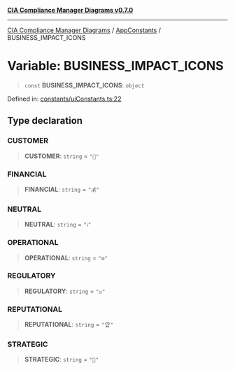 [**CIA Compliance Manager Diagrams v0.7.0**](../../../README.md)

***

[CIA Compliance Manager Diagrams](../../../globals.md) / [AppConstants](../README.md) / BUSINESS\_IMPACT\_ICONS

# Variable: BUSINESS\_IMPACT\_ICONS

> `const` **BUSINESS\_IMPACT\_ICONS**: `object`

Defined in: [constants/uiConstants.ts:22](https://github.com/Hack23/cia-compliance-manager/blob/a904e43458f81faf7066f9da9fc149cc9f6e236d/src/constants/uiConstants.ts#L22)

## Type declaration

### CUSTOMER

> **CUSTOMER**: `string` = `"👥"`

### FINANCIAL

> **FINANCIAL**: `string` = `"💰"`

### NEUTRAL

> **NEUTRAL**: `string` = `"ℹ️"`

### OPERATIONAL

> **OPERATIONAL**: `string` = `"⚙️"`

### REGULATORY

> **REGULATORY**: `string` = `"⚖️"`

### REPUTATIONAL

> **REPUTATIONAL**: `string` = `"🏆"`

### STRATEGIC

> **STRATEGIC**: `string` = `"🎯"`
